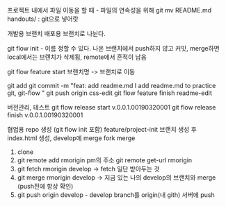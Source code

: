 프로젝트 내에서 파일 이동을 할 때 - 파일의 연속성을 위해
git mv README.md handouts/ : git으로 넣어랏

개발용 브랜치 배포용 브랜치로 나뉜다.

git flow init - 이름 정할 수 있다.
나온 브랜치에서 push하지 않고 커밋, merge하면 local에서는 브랜치가 삭제됨, remote에서 흔적이 남음

git flow feature start 브랜치명 -> 브랜치로 이동

git add
git commit -m "feat: add readme.md
I add readme.md to practice git, git-flow
"
git push origin css-edit
git flow feature finish readme-edit

버전관리, 테스트
git flow release start v.0.0.1.00190320001
git flow release finish v.0.0.1.00190320001

협업용 repo 생성 (git flow init 포함)
feature/project-init 브랜치 생성 후 
index.html 생성, develop에 merge
fork
merge

1. clone
2. git remote add rmorigin pm의 주소
git remote get-url rmorigin
3. git fetch rmorigin develop -> fetch 일단 받아두는 것
4. git merge rmorigin develop -> 지금 있는 나의 develop의 브랜치와 merge (push전에 항상 확인)
5. git push origin develop - develop branch를 origin(내 gith) 서버에 push
